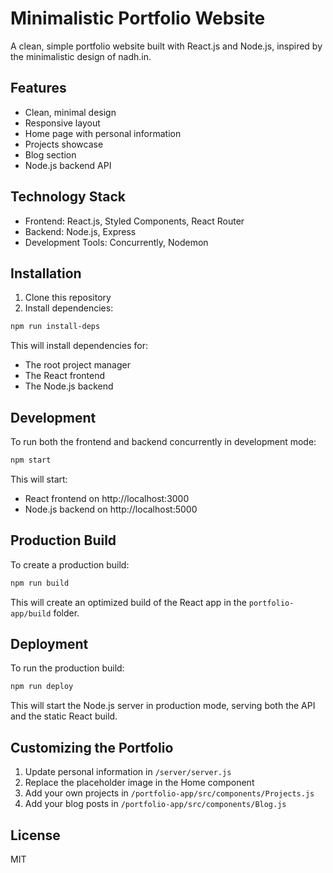 # Minimalistic Portfolio Website

A clean, simple portfolio website built with React.js and Node.js, inspired by the minimalistic design of nadh.in.

## Features

- Clean, minimal design
- Responsive layout
- Home page with personal information
- Projects showcase
- Blog section
- Node.js backend API

## Technology Stack

- Frontend: React.js, Styled Components, React Router
- Backend: Node.js, Express
- Development Tools: Concurrently, Nodemon

## Installation

1. Clone this repository
2. Install dependencies:

```bash
npm run install-deps
```

This will install dependencies for:
- The root project manager
- The React frontend
- The Node.js backend

## Development

To run both the frontend and backend concurrently in development mode:

```bash
npm start
```

This will start:
- React frontend on http://localhost:3000
- Node.js backend on http://localhost:5000

## Production Build

To create a production build:

```bash
npm run build
```

This will create an optimized build of the React app in the `portfolio-app/build` folder.

## Deployment

To run the production build:

```bash
npm run deploy
```

This will start the Node.js server in production mode, serving both the API and the static React build.

## Customizing the Portfolio

1. Update personal information in `/server/server.js`
2. Replace the placeholder image in the Home component
3. Add your own projects in `/portfolio-app/src/components/Projects.js`
4. Add your blog posts in `/portfolio-app/src/components/Blog.js`

## License

MIT
